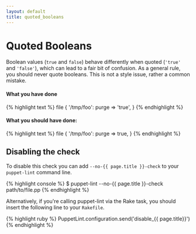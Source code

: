 ```yaml
---
layout: default
title: quoted_booleans
---
```


# Quoted Booleans

Boolean values (`true` and `false`) behave differently when quoted (`'true'`
and `'false'`), which can lead to a fair bit of confusion.  As a general rule,
you should never quote booleans.  This is not a style issue, rather a common
mistake.

#### What you have done
{% highlight text %}
  file { '/tmp/foo':
    purge => 'true',
  }
{% endhighlight %}

#### What you should have done:
{% highlight text %}
  file { '/tmp/foo':
    purge => true,
  }
{% endhighlight %}

## Disabling the check

To disable this check you can add `--no-{{ page.title }}-check` to your
`puppet-lint` command line.

{% highlight console %}
$ puppet-lint --no-{{ page.title }}-check path/to/file.pp
{% endhighlight %}

Alternatively, if you're calling puppet-lint via the Rake task, you should
insert the following line to your `Rakefile`.

{% highlight ruby %}
PuppetLint.configuration.send('disable_{{ page.title}}')
{% endhighlight %}
